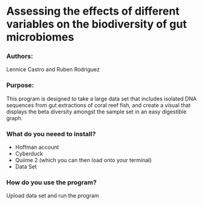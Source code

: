 # Assessing the effects of different variables on the biodiversity of gut microbiomes

### Authors:<br>
Lennice Castro and Ruben Rodriguez

### Purpose:
This program is designed to take a large data set that includes isolated DNA sequences from gut extractions of coral reef fish, and create a visual that displays the beta diversity amongst the sample set in an easy digestible graph. 

### What do you neeed to install?
- Hoffman account
- Cyberduck
- Quiime 2 (which you can then load onto your terminal)
- Data Set

### How do you use the program?
Upload data set and run the program 

